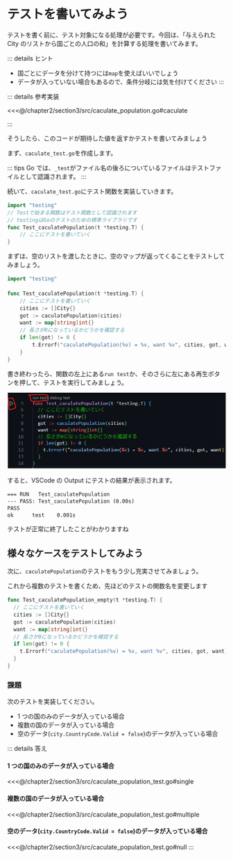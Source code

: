 # テストを書いてみよう

テストを書く前に、テスト対象になる処理が必要です。今回は、「与えられた City のリストから国ごとの人口の和」を計算する処理を書いてみます。

::: details ヒント
- 国ごとにデータを分けて持つには`map`を使えばいいでしょう
- データが入っていない場合もあるので、条件分岐には気を付けてください
:::

::: details 参考実装

<<<@/chapter2/section3/src/caculate_population.go#caculate

:::

そうしたら、このコードが期待した値を返すかテストを書いてみましょう

まず、`caculate_test.go`を作成します。

::: tips
Go では、`_test`がファイル名の後ろについているファイルはテストファイルとして認識されます。
:::

続いて、`caculate_test.go`にテスト関数を実装していきます。

```go
import "testing"
// Testで始まる関数はテスト関数として認識されます
// testingはGoのテストのための標準ライブラリです
func Test_caculatePopulation(t *testing.T) {
    // ここにテストを書いていく
}
```

まずは、空のリストを渡したときに、空のマップが返ってくることをテストしてみましょう。

```go
import "testing"

func Test_caculatePopulation(t *testing.T) {
	// ここにテストを書いていく
	cities := []City{}
	got := caculatePopulation(cities)
	want := map[string]int{}
	// 長さが0になっているかどうかを確認する
	if len(got) != 0 {
		t.Errorf("caculatePopulation(%v) = %v, want %v", cities, got, want)
	}
}

```

書き終わったら、関数の左上にある`run test`か、そのさらに左にある再生ボタンを押して、テストを実行してみましょう。

![](./images/run_test.png)

すると、VSCode の Output にテストの結果が表示されます。
```
=== RUN   Test_caculatePopulation
--- PASS: Test_caculatePopulation (0.00s)
PASS
ok  	test	0.001s
```

テストが正常に終了したことがわかりますね

## 様々なケースをテストしてみよう

次に、`caculatePopulation`のテストをもう少し充実させてみましょう。

これから複数のテストを書くため、先ほどのテストの関数名を変更します

```go
func Test_caculatePopulation_empty(t *testing.T) {
  // ここにテストを書いていく
  cities := []City{}
  got := caculatePopulation(cities)
  want := map[string]int{}
  // 長さが0になっているかどうかを確認する
  if len(got) != 0 {
    t.Errorf("caculatePopulation(%v) = %v, want %v", cities, got, want)
  }
}
```
### 課題
次のテストを実装してください。

- 1 つの国のみのデータが入っている場合
- 複数の国のデータが入っている場合
- 空のデータ(`city.CountryCode.Valid = false`)のデータが入っている場合

::: details 答え

#### 1 つの国のみのデータが入っている場合
<<<@/chapter2/section3/src/caculate_population_test.go#single

#### 複数の国のデータが入っている場合
<<<@/chapter2/section3/src/caculate_population_test.go#multiple

#### 空のデータ(`city.CountryCode.Valid = false`)のデータが入っている場合
<<<@/chapter2/section3/src/caculate_population_test.go#null
::: 
